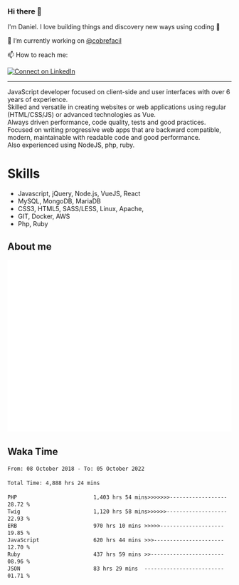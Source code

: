 ### Hi there 👋

I'm Daniel. I love building things and discovery new ways using coding :raised_hands: 

🔭 I’m currently working on [@cobrefacil](https://www.cobrefacil.com.br/)

📫 How to reach me:

[![Connect on LinkedIn](https://img.shields.io/badge/--linkedin?label=LinkedIn&logo=LinkedIn&style=social)](https://www.linkedin.com/in/daniel-cerverizzo/)

---

JavaScript developer focused on client-side and user interfaces with over 6 years of experience.  
Skilled and versatile in creating websites or web applications using regular (HTML/CSS/JS) or advanced technologies as Vue.  
Always driven performance, code quality, tests and good practices.  
 Focused on writing progressive web apps that are backward compatible, modern, maintainable with readable code and good performance.  
Also experienced using NodeJS, php, ruby. 


# Skills

 - Javascript, jQuery, Node.js, VueJS, React
 - MySQL, MongoDB, MariaDB    
 - CSS3, HTML5, SASS/LESS,  Linux, Apache,
 - GIT, Docker, AWS
 - Php, Ruby

## About me

![Metrics](/github-metrics.svg)

## Waka Time

<!--START_SECTION:waka-->

```text
From: 08 October 2018 - To: 05 October 2022

Total Time: 4,888 hrs 24 mins

PHP                        1,403 hrs 54 mins>>>>>>>------------------   28.72 %
Twig                       1,120 hrs 58 mins>>>>>>-------------------   22.93 %
ERB                        970 hrs 10 mins >>>>>--------------------   19.85 %
JavaScript                 620 hrs 44 mins >>>----------------------   12.70 %
Ruby                       437 hrs 59 mins >>-----------------------   08.96 %
JSON                       83 hrs 29 mins  -------------------------   01.71 %
```

<!--END_SECTION:waka-->

